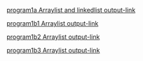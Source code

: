 [program1a Arraylist and linkedlist output-link](https://github.com/Nishitha-Suvarna/Java/blob/main/java1.png)

[program1b1 Arraylist output-link](https://github.com/Nishitha-Suvarna/Java/blob/main/java1b1.png)

[program1b2 Arraylist output-link](https://github.com/Nishitha-Suvarna/Java/blob/main/Screenshot%202025-05-16%20190943.png)

[program1b3 Arraylist output-link](https://github.com/Nishitha-Suvarna/Java/blob/main/Screenshot%202025-05-16%20192404.png)
